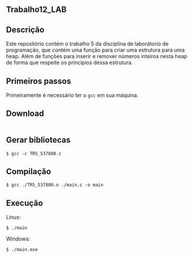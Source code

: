 ## Trabalho12_LAB

## Descrição
Este repositório contém o trabalho 5 da disciplina de laborátorio de programação, que contém uma função para criar uma estrutura para uma heap. Além de funções para inserir e remover números inteiros nesta heap de forma que respeite os princípios dessa estrutura.

## Primeiros passos
Primeiramente é necessário ter o `gcc` em sua máquina.

## Download
```

```

## Gerar bibliotecas
```
$ gcc -c TR5_537800.c
```

## Compilação
```
$ gcc ./TR5_537800.o ./main.c -o main
``` 

## Execução
Linux:
```
$ ./main
```

Windows:
```
$ ./main.exe
```
